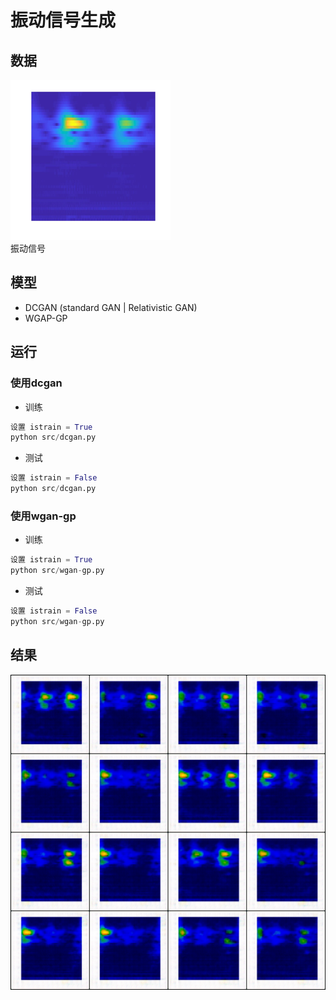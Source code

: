 # 振动信号生成
## 数据
![振动信号数据](imgs/data/img_0.png)  
振动信号  
## 模型
- DCGAN (standard GAN | Relativistic GAN)
- WGAP-GP
## 运行
### 使用dcgan
- 训练  
```python
设置 istrain = True  
python src/dcgan.py
```
- 测试
```python
设置 istrain = False  
python src/dcgan.py
```

### 使用wgan-gp
- 训练  
```python
设置 istrain = True  
python src/wgan-gp.py
```
- 测试
```python
设置 istrain = False  
python src/wgan-gp.py
```

## 结果
![](training_dcgan/img_generated_epoch_110.png)